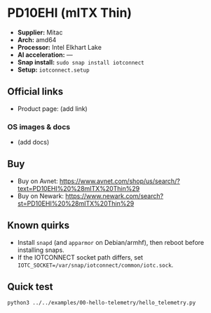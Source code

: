 # PD10EHI (mITX Thin)

- **Supplier:** Mitac
- **Arch:** amd64
- **Processor:** Intel Elkhart Lake
- **AI acceleration:** —
- **Snap install:** `sudo snap install iotconnect`
- **Setup:** `iotconnect.setup`

## Official links
- Product page: (add link)

### OS images & docs
- (add docs)

## Buy
- Buy on Avnet: https://www.avnet.com/shop/us/search/?text=PD10EHI%20%28mITX%20Thin%29
- Buy on Newark: https://www.newark.com/search?st=PD10EHI%20%28mITX%20Thin%29

## Known quirks
- Install `snapd` (and `apparmor` on Debian/armhf), then reboot before installing snaps.
- If the IOTCONNECT socket path differs, set `IOTC_SOCKET=/var/snap/iotconnect/common/iotc.sock`.

## Quick test
```bash
python3 ../../examples/00-hello-telemetry/hello_telemetry.py
```
